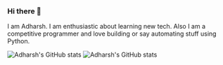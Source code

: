 ### Hi there 👋

I am Adharsh. I am enthusiastic about learning new tech. Also I am a competitive programmer and love building or say automating stuff using Python.

![Adharsh's GitHub stats](https://github-readme-stats.vercel.app/api?username=AdharshM&count_private=true&show_icons=true&theme=radical)
![Adharsh's GitHub stats](https://github-readme-stats.vercel.app/api/top-lang/username=AdharshM)

<!--
**AdharshM/AdharshM** is a ✨ _special_ ✨ repository because its `README.md` (this file) appears on your GitHub profile.

Here are some ideas to get you started:

- 🔭 I’m currently working on ...
- 🌱 I’m currently learning ...
- 👯 I’m looking to collaborate on ...
- 🤔 I’m looking for help with ...
- 💬 Ask me about ...
- 📫 How to reach me: ...
- 😄 Pronouns: ...
- ⚡ Fun fact: ...
-->

